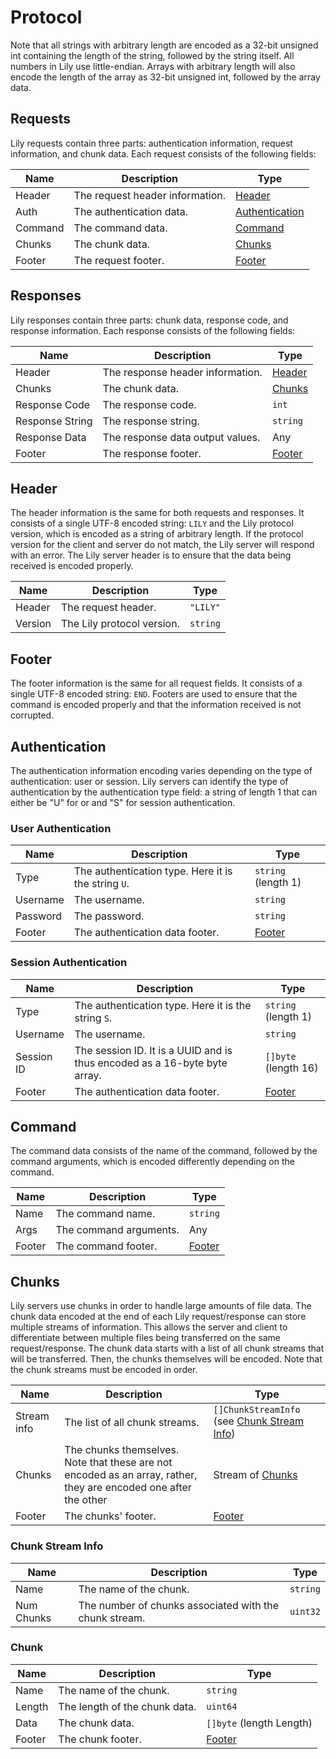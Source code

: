 # Protocol
Note that all strings with arbitrary length are encoded as a 32-bit unsigned int containing the length of the string, followed by the string itself. All numbers in Lily use little-endian. Arrays with arbitrary length will also encode the length of the array as 32-bit unsigned int, followed by the array data.
## Requests
Lily requests contain three parts: authentication information, request information, and chunk data. Each request consists of the following fields:

| Name        | Description     | Type   |
| -           | -               | -      |
| Header  | The request header information. | [Header](#header) |
| Auth        | The authentication data. | [Authentication](#authentication) |
| Command     | The command data.        | [Command](#command) |
| Chunks      | The chunk data.          | [Chunks](#chunks)   |
| Footer      | The request footer.       | [Footer](#footer)   |

## Responses
Lily responses contain three parts: chunk data, response code, and response information. Each response consists of the following fields:

| Name        | Description     | Type   |
| -           | -               | -      |
| Header  | The response header information. | [Header](#header) |
| Chunks      | The chunk data.          | [Chunks](#chunks)   |
| Response Code     | The response code.        | `int` |
| Response String | The response string. | `string` |
| Response Data | The response data output values. | Any |
| Footer | The response footer. | [Footer](#footer) |

## Header
The header information is the same for both requests and responses. It consists of a single UTF-8 encoded string: `LILY` and the Lily protocol version, which is encoded as a string of arbitrary length. If the protocol version for the client and server do not match, the Lily server will respond with an error. The Lily server header is to ensure that the data being received is encoded properly.

| Name        | Description     | Type   |
| -           | -               | -      |
| Header  | The request header. | `"LILY"` |
| Version     | The Lily protocol version. | `string` |

## Footer
The footer information is the same for all request fields. It consists of a single UTF-8 encoded string: `END`. Footers are used to ensure that the command is encoded properly and that the information received is not corrupted.

## Authentication
The authentication information encoding varies depending on the type of authentication: user or session. Lily servers can identify the type of authentication by the authentication type field: a string of length 1 that can either be "U" for or and "S" for session authentication.

### User Authentication
| Name        | Description     | Type   |
| -           | -               | -      |
| Type  | The authentication type. Here it is the string `U`. | `string` (length 1) |
| Username | The username. | `string` |
| Password | The password. | `string` |
| Footer   | The authentication data footer. | [Footer](#footer) |

### Session Authentication
| Name        | Description     | Type   |
| -           | -               | -      |
| Type  | The authentication type. Here it is the string `S`. | `string` (length 1) |
| Username | The username. | `string` |
| Session ID | The session ID. It is a UUID and is thus encoded as a 16-byte byte array. | `[]byte` (length 16) |
| Footer   | The authentication data footer. | [Footer](#footer) |

## Command

The command data consists of the name of the command, followed by the command arguments, which is encoded differently depending on the command.

| Name        | Description     | Type   |
| -           | -               | -      |
| Name  | The command name. | `string` |
| Args  | The command arguments. | Any |
| Footer | The command footer. | [Footer](#footer) |

## Chunks

Lily servers use chunks in order to handle large amounts of file data. The chunk data encoded at the end of each Lily request/response can store multiple streams of information. This allows the server and client to differentiate between multiple files being transferred on the same request/response. The chunk data starts with a list of all chunk streams that will be transferred. Then, the chunks themselves will be encoded. Note that the chunk streams must be encoded in order.

| Name        | Description     | Type   |
| -           | -               | -      |
| Stream info  | The list of all chunk streams. | `[]ChunkStreamInfo` (see [Chunk Stream Info](#chunk-stream-info)) |
| Chunks  | The chunks themselves. Note that these are not encoded as an array, rather, they are encoded one after the other | Stream of [Chunks](#chunk) |
| Footer | The chunks' footer. | [Footer](#footer) |

### Chunk Stream Info
| Name        | Description     | Type   |
| -           | -               | -      |
| Name        | The name of the chunk. | `string` |
| Num Chunks      | The number of chunks associated with the chunk stream. | `uint32` |

### Chunk

| Name        | Description     | Type   |
| -           | -               | -      |
| Name        | The name of the chunk. | `string` |
| Length      | The length of the chunk data. | `uint64` |
| Data        | The chunk data.               | `[]byte` (length Length) |
| Footer      | The chunk footer. | [Footer](#footer)